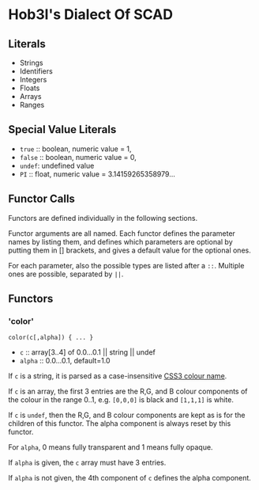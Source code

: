 # Hob3l's Dialect Of SCAD

## Literals

  * Strings
  * Identifiers
  * Integers
  * Floats
  * Arrays
  * Ranges

## Special Value Literals

  * `true` :: boolean, numeric value = 1,
  * `false` :: boolean, numeric value = 0,
  * `undef`: undefined value
  * `PI` :: float, numeric value = 3.14159265358979...

## Functor Calls

Functors are defined individually in the following sections.

Functor arguments are all named.  Each functor defines the parameter
names by listing them, and defines which parameters are optional by
putting them in [] brackets, and gives a default value for the optional
ones.

For each parameter, also the possible types are listed after a `::`.
Multiple ones are possible, separated by `||`.

## Functors

### 'color'

```
color(c[,alpha]) { ... }
```

  * `c` :: array[3..4] of 0.0...0.1 || string || undef
  * `alpha` :: 0.0...0.1, default=1.0

If `c` is a string, it is parsed as a case-insensitive
[CSS3 colour name](http://www.w3.org/TR/css3-color/).

If `c` is an array, the first 3 entries are the R,G, and B colour
components of the colour in the range 0..1, e.g. `[0,0,0]` is black and
`[1,1,1]` is white.

If `c` is `undef`, then the R,G, and B colour components are kept as is
for the children of this functor.  The alpha component is always reset
by this functor.

For `alpha`, 0 means fully transparent and 1 means fully opaque.

If `alpha` is given, the `c` array must have 3 entries.

If `alpha` is not given, the 4th component of `c` defines
the alpha component.

